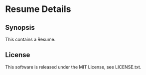 # Resume Details
## Synopsis
This contains a Resume.
## License
This software is released under the MIT License, see LICENSE.txt.
